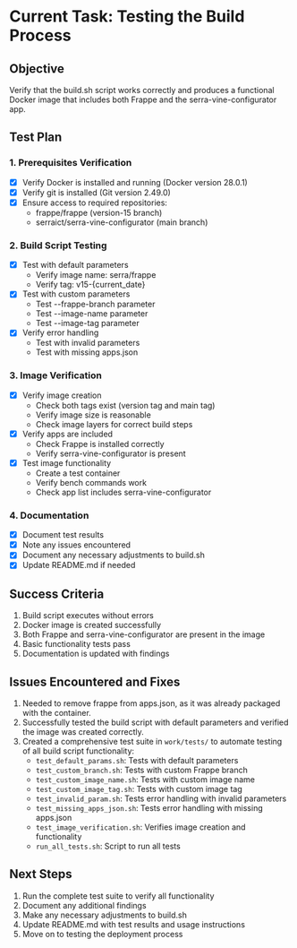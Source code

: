 # Current Task: Testing the Build Process

## Objective

Verify that the build.sh script works correctly and produces a functional Docker image that includes both Frappe and the serra-vine-configurator app.

## Test Plan

### 1. Prerequisites Verification

- [x] Verify Docker is installed and running (Docker version 28.0.1)
- [x] Verify git is installed (Git version 2.49.0)
- [x] Ensure access to required repositories:
  - frappe/frappe (version-15 branch)
  - serraict/serra-vine-configurator (main branch)

### 2. Build Script Testing

- [x] Test with default parameters
  - Verify image name: serra/frappe
  - Verify tag: v15-{current_date}
- [x] Test with custom parameters
  - Test --frappe-branch parameter
  - Test --image-name parameter
  - Test --image-tag parameter
- [x] Verify error handling
  - Test with invalid parameters
  - Test with missing apps.json

### 3. Image Verification

- [x] Verify image creation
  - Check both tags exist (version tag and main tag)
  - Verify image size is reasonable
  - Check image layers for correct build steps
- [x] Verify apps are included
  - Check Frappe is installed correctly
  - Verify serra-vine-configurator is present
- [x] Test image functionality
  - Create a test container
  - Verify bench commands work
  - Check app list includes serra-vine-configurator

### 4. Documentation

- [x] Document test results
- [x] Note any issues encountered
- [x] Document any necessary adjustments to build.sh
- [x] Update README.md if needed

## Success Criteria

1. Build script executes without errors
2. Docker image is created successfully
3. Both Frappe and serra-vine-configurator are present in the image
4. Basic functionality tests pass
5. Documentation is updated with findings

## Issues Encountered and Fixes

1. Needed to remove frappe from apps.json, as it was already packaged with the container.
2. Successfully tested the build script with default parameters and verified the image was created correctly.
3. Created a comprehensive test suite in `work/tests/` to automate testing of all build script functionality:
   - `test_default_params.sh`: Tests with default parameters
   - `test_custom_branch.sh`: Tests with custom Frappe branch
   - `test_custom_image_name.sh`: Tests with custom image name
   - `test_custom_image_tag.sh`: Tests with custom image tag
   - `test_invalid_param.sh`: Tests error handling with invalid parameters
   - `test_missing_apps_json.sh`: Tests error handling with missing apps.json
   - `test_image_verification.sh`: Verifies image creation and functionality
   - `run_all_tests.sh`: Script to run all tests

## Next Steps

1. Run the complete test suite to verify all functionality
2. Document any additional findings
3. Make any necessary adjustments to build.sh
4. Update README.md with test results and usage instructions
5. Move on to testing the deployment process
